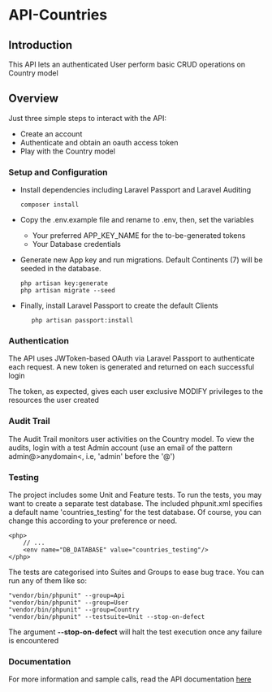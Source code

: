 # API-Countries

## Introduction
This API lets an authenticated User perform basic CRUD operations on Country model


## Overview
Just three simple steps to interact with the API:
- Create an account
- Authenticate and obtain an oauth access token
- Play with the Country model


### Setup and Configuration
-  Install dependencies including Laravel Passport and Laravel Auditing 
    ~~~
    composer install
    ~~~

-  Copy the .env.example file and rename to .env, then, set the variables
    - Your preferred APP_KEY_NAME for the to-be-generated tokens
    - Your Database credentials

-  Generate new App key and run migrations. Default Continents (7) will be seeded in the database.
    ~~~
    php artisan key:generate
    php artisan migrate --seed
    ~~~

-  Finally, install Laravel Passport to create the default Clients
    ~~~
       php artisan passport:install
    ~~~


### Authentication
The API uses JWToken-based OAuth via Laravel Passport to authenticate each request.
A new token is generated and returned on each successful login

The token, as expected, gives each user exclusive MODIFY privileges to the resources the user created


### Audit Trail
The Audit Trail monitors user activities on the Country model.
To view the audits, login with a test Admin account (use an email of the pattern admin@>anydomain<, i.e, 'admin' before the '@')


### Testing
The project includes some Unit and Feature tests.
To run the tests, you may want to create a separate test database.
The included phpunit.xml specifies a default name 'countries_testing' for the test database. Of course, you can change this according to your preference or need.
  ~~~
  <php>
      // ...
      <env name="DB_DATABASE" value="countries_testing"/>
  </php>
  ~~~

The tests are categorised into Suites and Groups to ease bug trace. You can run any of them like so:
~~~
"vendor/bin/phpunit" --group=Api
"vendor/bin/phpunit" --group=User
"vendor/bin/phpunit" --group=Country
"vendor/bin/phpunit" --testsuite=Unit --stop-on-defect
~~~

The argument **--stop-on-defect** will halt the test execution once any failure is encountered


### Documentation
For more information and sample calls, read the API documentation [here](https://documenter.getpostman.com/view/4155534/S11NMcFp)
